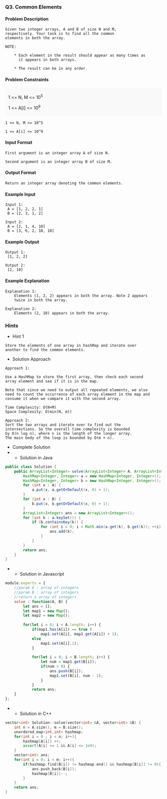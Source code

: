 ### Q3. Common Elements
#### Problem Description
```text
Given two integer arrays, A and B of size N and M, 
respectively. Your task is to find all the common 
elements in both the array.

NOTE:

    * Each element in the result should appear as many times as 
      it appears in both arrays.
    
    * The result can be in any order.
```
#### Problem Constraints
<div style="background-color: #f9f9f9; padding: 5px 10px;">
    <p>1 &lt;= N, M &lt;= 10<sup>5</sup></p>
    <p>1 &lt;= A[i] &lt;= 10<sup>9</sup></p>
</div>

```text
1 <= N, M <= 10^5

1 <= A[i] <= 10^9
```
#### Input Format
```text
First argument is an integer array A of size N.

Second argument is an integer array B of size M.
```
#### Output Format
```text
Return an integer array denoting the common elements.
```
#### Example Input
```text
Input 1:
 A = [1, 2, 2, 1]
 B = [2, 3, 1, 2]

Input 2:
 A = [2, 1, 4, 10]
 B = [3, 6, 2, 10, 10]
```
#### Example Output
```text
Output 1:
 [1, 2, 2]

Output 2:
 [2, 10]
```
#### Example Explanation
```text
Explanation 1:
    Elements (1, 2, 2) appears in both the array. Note 2 appears 
    twice in both the array.

Explanation 2:
    Elements (2, 10) appears in both the array.
```
### Hints
* Hint 1
```text
Store the elements of one array in hashMap and iterate over 
another to find the common elements.
```
* Solution Approach
```text
Approach 1:

Use a HashMap to store the first array, then check each second 
array element and see if it is in the map.

Note that since we need to output all repeated elements, we also 
need to count the occurrence of each array element in the map and 
consume it when we compare it with the second array.

Time Complexity: O(N+M)
Space Complexity: O(min(N, m))

Approach 2:
Sort the two arrays and iterate over to find out the 
intersections. So the overall time complexity is bounded 
by O(n log n), where n is the length of the longer array.
The main body of the loop is bounded by O(m + n).
```
* Complete Solution
* * Solution in Java
```java
public class Solution {
    public ArrayList<Integer> solve(ArrayList<Integer> A, ArrayList<Integer> B) {
        HashMap<Integer, Integer> a = new HashMap<Integer, Integer>();
        HashMap<Integer, Integer> b = new HashMap<Integer, Integer>();
        for (int x : A) {
            a.put(x, a.getOrDefault(x, 0) + 1);
        }
        for (int x : B) {
            b.put(x, b.getOrDefault(x, 0) + 1);
        }
        ArrayList<Integer> ans = new ArrayList<Integer>();
        for (int k : a.keySet()) {
            if (b.containsKey(k)) {
                for (int i = 0; i < Math.min(a.get(k), b.get(k)); ++i) {
                    ans.add(k);
                }
            }
        }
        return ans;
    }
}
```
* * Solution in Javascript
```javascript
module.exports = { 
    //param A : array of integers
    //param B : array of integers
    //return a array of integers
	solve : function(A, B) {
	    let ans = [];
	    let map1 = new Map();
	    let map2 = new Map();
	    
	    for(let i = 0; i < A.length; i++) {
	        if(map1.has(A[i]) == true )
                map1.set(A[i], map1.get(A[i]) + 1);
	        else
                map1.set(A[i],1);
            }
        
            for(let i = 0; i < B.length; i++) {
                let num = map1.get(B[i]);
                if(num > 0) {
                    ans.push(B[i]);
                    map1.set(B[i], num - 1);
                }
            }
            return ans;
	}
};
```
* * Solution in C++
```cpp
vector<int> Solution::solve(vector<int> &A, vector<int> &B) {
    int n = A.size(), m = B.size();
    unordered_map<int,int> hashmap;
    for(int i = 0 ; i < n; i++){
        hashmap[A[i]] ++;
        assert(A[i] >= 1 && A[i] <= 1e9);
    }
    vector<int> ans;
    for(int i = 0; i < m; i++){
        if(hashmap.find(B[i]) != hashmap.end() && hashmap[B[i]] != 0){
            ans.push_back(B[i]);
            hashmap[B[i]]--;
        }
    }
    return ans;
}
```

